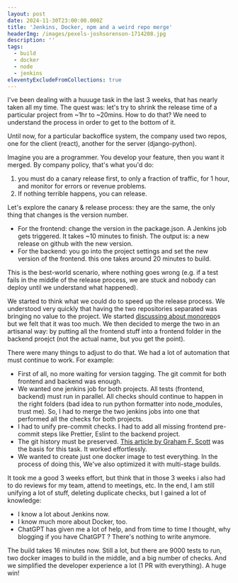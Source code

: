 ```yaml
---
layout: post
date: 2024-11-30T23:00:00.000Z
title: 'Jenkins, Docker, npm and a weird repo merge'
headerImg: /images/pexels-joshsorenson-1714208.jpg
description: ''
tags:
  - build
  - docker
  - node
  - jenkins
eleventyExcludeFromCollections: true
---
```


I've been dealing with a huuuge task in the last 3 weeks, that has nearly taken all my time. The quest was: let's try to shrink the release time of a particular project from \~1hr to \~20mins. How to do that? We need to understand the process in order to get to the bottom of it.

Until now, for a particular backoffice system, the company used two repos, one for the client (react), another for the server (django-python).

Imagine you are a programmer. You develop your feature, then you want it merged. By company policy, that's what you'd do:

1. you must do a canary release first, to only a fraction of traffic, for 1 hour, and monitor for errors or revenue problems. 
2. If nothing terrible happens, you can release. 

Let's explore the canary & release process: they are the same, the only thing that changes is the version number.  

* For the frontend: change the version in the package.json. A Jenkins job gets triggered. It takes \~10 minutes to finish. The output is: a new release on github with the new version.
* For the backend: you go into the project settings and set the new version of the frontend. this one takes around 20 minutes to build. 

This is the best-world scenario, where nothing goes wrong (e.g. if a test fails in the middle of the release process, we are stuck and nobody can deploy until we understand what happened).

We started to think what we could do to speed up the release process. We understood very quickly that having the two repositories separated was bringing no value to the project. We started [discussing about monorepo](https://michelenasti.com/2024/monorepos/ "What I got so far about monorepos")s but we felt that it was too much. We then decided to merge the two in an artisanal way: by putting all the frontend stuff into a frontend folder in the backend proejct (not the actual name, but you get the point).

There were many things to adjust to do that. We had a lot of automation that must continue to work. For example: 

* First of all, no more waiting for version tagging. The git commit for both frontend and backend was enough. 
* We wanted one jenkins job for both projects. All tests (frontend, backend) must run in parallel. All checks should continue to happen in the right folders (bad idea to run python formatter into node\_modules, trust me). So, I had to merge the two jenkins jobs into one that performed all the checks for both projects. 
* I had to unify pre-commit checks. I had to add all missing frontend pre-commit steps like Prettier, Eslint to the backend project. 
* The git history must be preserved. [This article by Graham F. Scott](https://gfscott.com/blog/merge-git-repos-and-keep-commit-history/) was the basis for this task. It worked effortlessly. 
* We wanted to create just one docker image to test everything. In the process of doing this, We've also optimized it with multi-stage builds.

It took me a good 3 weeks effort, but think that in those 3 weeks i also had to do reviews for my team, attend to meetings, etc. In the end, I am still unifying a lot of stuff, deleting duplicate checks, but I gained a lot of knowledge:

* I know a lot about Jenkins now. 
* I know much more about Docker, too.
* ChatGPT has given me a lot of help, and from time to time I thought, why blogging if you have ChatGPT ? There's nothing to write anymore. 

The build takes 16 minutes now. Still a lot, but there are 9000 tests to run, two docker images to build in the middle, and a big number of checks. And we simplified the developer experience a lot (1 PR with everything). A huge win!
